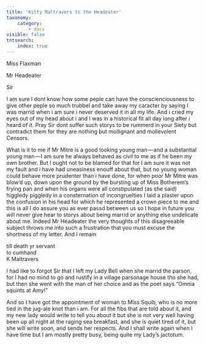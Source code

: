 ```yaml
---
title: 'Kitty Maltravers to the Headeater'
taxonomy:
    category:
        - docs
visible: false
tntsearch:
    index: true
---
```


<div class="author">Miss Flaxman</div>  

Mr Headeater

Sir

I am sure I dont know how some peple can have the conscienciousness to give other peple so much trubbel and take away my caracter by saying I was marrid when i am sure i never deserved it in all my life. And i cried my eyes out of my head about i and I was in a historical fit all day long after i heard of it. Pray Sir dont suffer such storys to be rummerd in your Siety but contradict them for they are nothing but mollignant and mollevolent Censors.  

What is it to me if Mr Mitre is a good looking young man — and a substantial young man — I am sure he always behaved as civil to me as if he been my own brother. But I ought not to be blamed for that for I am sure it was not my fault and i have had uneasiness enouff about that, but no young woman could behave more prudenter than i have done, for when poor Mr Mitre was blow’d up, down upon the ground by the bursting up of Miss Botherem’s frying pan and when his organs were all constipulated (as she said) higgledy piggledy in a consternation of incongruelties I laid a plaster upon the confusion in his head for which he represented a crown piece to me and this is all I do assure you as ever passd between us so I hope in future you will never give hear to storys about being marrid or anything else undelicate about me. Indeed Mr Headeater the very thoughts of this disagreeable subject throws me into such a frustration that you must excuse the shortness of my letter. And I remain 

till death yr servant  
to cumhand  
K Maltravers


I had like to forgot Sir that I left my Lady Bell when she marrid the parson, for I had no mind to go and rustify in a village parsonage house tho she had, but then she went with the man of her choice and as the poet says “Omnia squints at Amy!”  

And so I have got the appointment of woman to Miss Squib, who is no more tied in the jug-ale knot than i am. For all the fibs that are told about it, and my new lady would write to tell you about it but she is not very well having been up all night at the raging sea breakfast, and she is quiet tired of it, but she will write soon, and sends her respects. And I shall write again when I have time but I am mostly pretty busy, being quite my Lady’s jactotum.